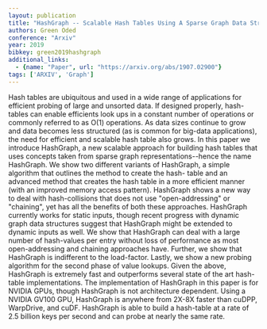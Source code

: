 ```yaml
---
layout: publication
title: "HashGraph -- Scalable Hash Tables Using A Sparse Graph Data Structure"
authors: Green Oded
conference: "Arxiv"
year: 2019
bibkey: green2019hashgraph
additional_links:
  - {name: "Paper", url: "https://arxiv.org/abs/1907.02900"}
tags: ['ARXIV', 'Graph']
---
```

Hash tables are ubiquitous and used in a wide range of applications for
efficient probing of large and unsorted data. If designed properly, hash-tables
can enable efficients look ups in a constant number of operations or commonly
referred to as O(1) operations. As data sizes continue to grow and data becomes
less structured (as is common for big-data applications), the need for efficient
and scalable hash table also grows. In this paper we introduce HashGraph, a new
scalable approach for building hash tables that uses concepts taken from sparse
graph representations--hence the name HashGraph. We show two different variants
of HashGraph, a simple algorithm that outlines the method to create the hash-
table and an advanced method that creates the hash table in a more efficient
manner (with an improved memory access pattern). HashGraph shows a new way to
deal with hash-collisions that does not use "open-addressing" or "chaining", yet
has all the benefits of both these approaches. HashGraph currently works for
static inputs, though recent progress with dynamic graph data structures suggest
that HashGraph might be extended to dynamic inputs as well. We show that
HashGraph can deal with a large number of hash-values per entry without loss of
performance as most open-addressing and chaining approaches have. Further, we
show that HashGraph is indifferent to the load-factor. Lastly, we show a new
probing algorithm for the second phase of value lookups. Given the above,
HashGraph is extremely fast and outperforms several state of the art hash-table
implementations. The implementation of HashGraph in this paper is for NVIDIA
GPUs, though HashGraph is not architecture dependent. Using a NVIDIA GV100 GPU,
HashGraph is anywhere from 2X-8X faster than cuDPP, WarpDrive, and cuDF.
HashGraph is able to build a hash-table at a rate of 2.5 billion keys per second
and can probe at nearly the same rate.
